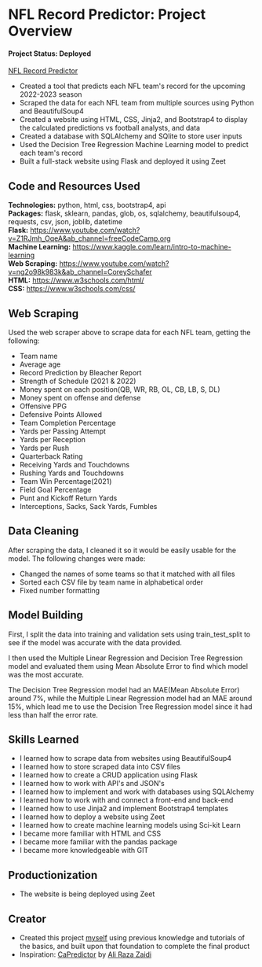# NFL Record Predictor: Project Overview 
#### Project Status: Deployed

[NFL Record Predictor]()

* Created a tool that predicts each NFL team's record for the upcoming 2022-2023 season
* Scraped the data for each NFL team from multiple sources using Python and BeautifulSoup4
* Created a website using HTML, CSS, Jinja2, and Bootstrap4 to display the calculated predictions vs football analysts, and data
* Created a database with SQLAlchemy and SQlite to store user inputs
* Used the Decision Tree Regression Machine Learning model to predict each team's record
* Built a full-stack website using Flask and deployed it using Zeet

## Code and Resources Used 
**Technologies:** python, html, css, bootstrap4, api  
**Packages:** flask, sklearn, pandas, glob, os, sqlalchemy, beautifulsoup4, requests, csv, json, joblib, datetime  
**Flask:** https://www.youtube.com/watch?v=Z1RJmh_OqeA&ab_channel=freeCodeCamp.org  
**Machine Learning:** https://www.kaggle.com/learn/intro-to-machine-learning  
**Web Scraping:** https://www.youtube.com/watch?v=ng2o98k983k&ab_channel=CoreySchafer  
**HTML:** https://www.w3schools.com/html/  
**CSS:** https://www.w3schools.com/css/  

## Web Scraping
Used the web scraper above to scrape data for each NFL team, getting the following:
* Team name
* Average age
* Record Prediction by Bleacher Report
* Strength of Schedule (2021 & 2022)
* Money spent on each position(QB, WR, RB, OL, CB, LB, S, DL)
* Money spent on offense and defense
* Offensive PPG
* Defensive Points Allowed
* Team Completion Percentage
* Yards per Passing Attempt
* Yards per Reception
* Yards per Rush
* Quarterback Rating
* Receiving Yards and Touchdowns
* Rushing Yards and Touchdowns
* Team Win Percentage(2021)
* Field Goal Percentage
* Punt and Kickoff Return Yards
* Interceptions, Sacks, Sack Yards, Fumbles

## Data Cleaning
After scraping the data, I cleaned it so it would be easily usable for the model. The following changes were made:
* Changed the names of some teams so that it matched with all files
* Sorted each CSV file by team name in alphabetical order
* Fixed number formatting

## Model Building
First, I split the data into training and validation sets using train_test_split to see if the model was accurate with the data provided.

I then used the Multiple Linear Regression and Decision Tree Regression model and evaluated them using Mean Absolute Error to find which model was the most accurate.

The Decision Tree Regression model had an MAE(Mean Absolute Error) around 7%, while the Multiple Linear Regression model had an MAE around 15%, which lead me to use the Decision Tree Regression model since it had less than half the error rate.

## Skills Learned
* I learned how to scrape data from websites using BeautifulSoup4
* I learned how to store scraped data into CSV files
* I learned how to create a CRUD application using Flask
* I learned how to work with API's and JSON's
* I learned how to implement and work with databases using SQLAlchemy
* I learned how to work with and connect a front-end and back-end
* I learned how to use Jinja2 and implement Bootstrap4 templates
* I learned how to deploy a website using Zeet
* I learned how to create machine learning models using Sci-kit Learn
* I became more familiar with HTML and CSS
* I became more familiar with the pandas package
* I became more knowledgeable with GIT

## Productionization
* The website is being deployed using Zeet

## Creator
* Created this project [myself](https://github.com/asherk7) using previous knowledge and tutorials of the basics, and built upon that foundation to complete the final product
* Inspiration: [CaPredictor](https://github.com/AliRZ-02/CaPredictor) by [Ali Raza Zaidi](https://github.com/AliRZ-02)
